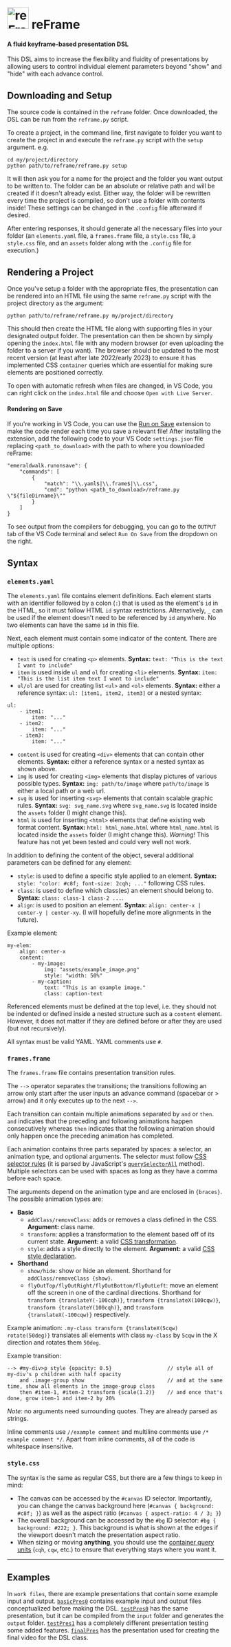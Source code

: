# <img src="./work%20files/resources/logo.svg" width="50" title="Logo" alt="reFrame logo"> reFrame
#### A fluid keyframe-based presentation DSL

This DSL aims to increase the flexibility and fluidity of presentations by allowing users to control individual element parameters beyond "show" and "hide" with each advance control.

## Downloading and Setup
The source code is contained in the `reframe` folder.
Once downloaded, the DSL can be run from the `reframe.py` script.

To create a project, in the command line, first navigate to folder you want to create the project in and execute the `reframe.py` script with the `setup` argument. e.g.

```
cd my/project/directory
python path/to/reframe/reframe.py setup
```

It will then ask you for a name for the project and the folder you want output to be written to.
The folder can be an absolute or relative path and will be created if it doesn't already exist.
Either way, the folder will be rewritten every time the project is compiled, so don't use a folder with contents inside!
These settings can be changed in the `.config` file afterward if desired.

After entering responses, it should generate all the necessary files into your folder (an `elements.yaml` file, a `frames.frame` file, a `style.css` file, a `style.css` file, and an `assets` folder along with the `.config` file for execution.)

## Rendering a Project
Once you've setup a folder with the appropriate files, the presentation can be rendered into an HTML file using the same `reframe.py` script with the project directory as the argument:

`python path/to/reframe/reframe.py my/project/directory`

This should then create the HTML file along with supporting files in your designated output folder.
The presentation can then be shown by simply opening the `index.html` file with any modern browser (or even uploading the folder to a server if you want).
The browser should be updated to the most recent version (at least after late 2022/early 2023) to ensure it has implemented CSS `container` queries which are essential for making sure elements are positioned correctly.

To open with automatic refresh when files are changed, in VS Code, you can right click on the `index.html` file and choose `Open with Live Server`.

#### Rendering on Save
If you're working in VS Code, you can use the [Run on Save](<https://marketplace.visualstudio.com/items?itemName=emeraldwalk.RunOnSave>) extension to make the code render each time you save a relevant file!
After installing the extension, add the following code to your VS Code `settings.json` file replacing `<path_to_download>` with the path to where you downloaded reFrame:

```
"emeraldwalk.runonsave": {
    "commands": [
        {
            "match": "\\.yaml$|\\.frame$|\\.css",
            "cmd": "python <path_to_download>/reframe.py \"${fileDirname}\""
        }
    ]
}
```
To see output from the compilers for debugging, you can go to the `OUTPUT` tab of the VS Code terminal and select `Run On Save` from the dropdown on the right.

## Syntax
### `elements.yaml`
The `elements.yaml` file contains element definitions.
Each element starts with an identifier followed by a colon (`:`) that is used as the element's `id` in the HTML, so it must follow HTML `id` syntax restrictions. Alternatively, `_` can be used if the element doesn't need to be referenced by `id` anywhere.
No two elements can have the same `id` in this file.

Next, each element must contain some indicator of the content.
There are multiple options:
- `text` is used for creating `<p>` elements.
**Syntax:** `text: "This is the text I want to include"`
- `item` is used inside `ul` and `ol` for creating `<li>` elements.
**Syntax:** `item: "This is the list item text I want to include"`
- `ul/ol` are used for creating list `<ul>` and `<ol>` elements.
**Syntax:** either a reference syntax: `ul: [item1, item2, item3]` or a nested syntax:
```
ul:
    - item1:
        item: "..."
    - item2:
        item: "..."
    - item3:
        item: "..."
```
- `content` is used for creating `<div>` elements that can contain other elements.
**Syntax:** either a reference syntax or a nested syntax as shown above.
- `img` is used for creating `<img>` elements that display pictures of various possible types.
**Syntax:** `img: path/to/image` where `path/to/image` is either a local path or a web url.
- `svg` is used for inserting `<svg>` elements that contain scalable graphic rules.
**Syntax:** `svg: svg_name.svg` where `svg_name.svg` is located inside the `assets` folder (I might change this).
- `html` is used for inserting `<html>` elements that define existing web format content.
**Syntax:** `html: html_name.html` where `html_name.html` is located inside the `assets` folder (I might change this).
_Warning!_ This feature has not yet been tested and could very well not work.

In addition to defining the content of the object, several additional parameters can be defined for any element:
- `style`: is used to define a specific style applied to an element.
**Syntax:** `style: "color: #c8f; font-size: 2cqh; ..."` following CSS rules.
- `class`: is used to define which class(es) an element should belong to.
**Syntax:** `class: class-1 class-2 ...`.
- `align`: is used to position an element.
**Syntax:** `align: center-x | center-y | center-xy`. (I will hopefully define more alignments in the future).

Example element:
```
my-elem:
    align: center-x
    content:
        - my-image:
            img: "assets/example_image.png"
            style: "width: 50%"
        - my-caption:
            text: "This is an example image."
            class: caption-text
```

Referenced elements must be defined at the top level, i.e. they should not be indented or defined inside a nested structure such as a `content` element.
However, it does not matter if they are defined before or after they are used (but not recursively).

All syntax must be valid YAML. YAML comments use `#`.

### `frames.frame`
The `frames.frame` file contains presentation transition rules.

The `-->` operator separates the transitions; the transitions following an arrow only start after the user inputs an advance command (spacebar or > arrow) and it only executes up to the next `-->`.

Each transition can contain multiple animations separated by `and` or `then`.
`and` indicates that the preceding and following animations happen consecutively whereas `then` indicates that the following animation should only happen once the preceding animation has completed.

Each animation contains three parts separated by spaces: a selector, an animation type, and optional arguments.
The selector must follow [CSS selector rules](https://www.w3schools.com/cssref/css_selectors.php) (it is parsed by JavaScript's [`querySelectorAll`](https://developer.mozilla.org/en-US/docs/Web/API/Document/querySelectorAll) method). Multiple selectors can be used with spaces as long as they have a comma before each space.

The arguments depend on the animation type and are enclosed in `{braces}`.
The possible animation types are:
- **Basic**
    - `addClass/removeClass`: adds or removes a class defined in the CSS.
    **Argument:** class name.
    - `transform`: applies a transformation to the element based off of its current state.
    **Argument:** a valid [CSS transformation](https://developer.mozilla.org/en-US/docs/Web/CSS/transform).
    - `style`: adds a style directly to the element.
    **Argument:** a valid [CSS style declaration](https://developer.mozilla.org/en-US/docs/Web/CSS/Syntax#css_declarations).
- **Shorthand**
    - `show/hide`: show or hide an element. Shorthand for `addClass/removeClass {show}`.
    - `flyOutTop/flyOutRight/flyOutBottom/flyOutLeft`: move an element off the screen in one of the cardinal directions.
    Shorthand for `transform {translateY(-100cqh)}`, `transform {translateX(100cqw)}`, `transform {translateY(100cqh)}`, and `transform {translateX(-100cqw)}` respectively.

Example animation:
`.my-class transform {translateX(5cqw) rotate(50deg)}` translates all elements with class `my-class` by `5cqw` in the X direction and rotates them `50deg`.

Example transition:
```
--> #my-div>p style {opacity: 0.5}                  // style all of my-div's p children with half opacity
    and .image-group show                           // and at the same time, show all elements in the image-group class
    then #item-1, #item-2 transform {scale(1.2)}    // and once that's done, grow item-1 and item-2 by 20%
```

_Note_: no arguments need surrounding quotes. They are already parsed as strings.

Inline comments use `//example comment` and multiline comments use `/* example comment */`.
Apart from inline comments, all of the code is whitespace insensitive.

### `style.css`
The syntax is the same as regular CSS, but there are a few things to keep in mind:
- The canvas can be accessed by the `#canvas` ID selector.
Importantly, you can change the canvas background here (`#canvas { background: #c8f; }`) as well as the aspect ratio (`#canvas { aspect-ratio: 4 / 3; }`)
- The overall background can be accessed by the `#bg` ID selector: `#bg { background: #222; }`.
This background is what is shown at the edges if the viewport doesn't match the presentation aspect ratio.
- When sizing or moving **anything**, you should use the [container query units](https://developer.mozilla.org/en-US/docs/Web/CSS/CSS_Container_Queries#container_query_length_units) (`cqh`, `cqw`, etc.) to ensure that everything stays where you want it.

****

## Examples
In `work files`, there are example presentations that contain some example input and output.
[`basicPres0`](<https://hmc-cs111-spring2023.github.io/project-code-occamkg/work%20files/basicPres0/example%20output/>) contains example input and output files conceptualized before making the DSL.
[`testPres0`](<https://hmc-cs111-spring2023.github.io/project-code-occamkg/work%20files/testPres0/output/>) has the same presentation, but it can be compiled from the `input` folder and generates the `output` folder.
[`testPres1`](<https://hmc-cs111-spring2023.github.io/project-code-occamkg/work%20files/testPres1/presentation>) has a completely different presentation testing some added features.
[`finalPres`](<https://hmc-cs111-spring2023.github.io/project-code-occamkg/work%20files/finalPres/presentation>) has the presentation used for creating the final video for the DSL class.